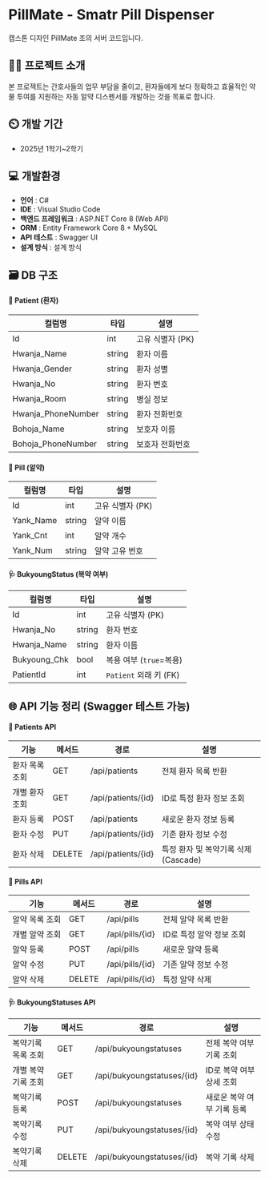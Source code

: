 # PillMate - Smatr Pill Dispenser
캡스톤 디자인 PillMate 조의 서버 코드입니다.

## 👨‍🏫 프로젝트 소개
본 프로젝트는 간호사들의 업무 부담을 줄이고, 환자들에게 보다 정확하고 효율적인 
약물 투여를 지원하는 자동 알약 디스펜서를 개발하는 것을 목표로 합니다. 

## ⏲️ 개발 기간 
- 2025년 1학기~2학기
  
## 💻 개발환경
- **언어** : C#
- **IDE** : Visual Studio Code
- **백엔드 프레임워크** : ASP.NET Core 8 (Web API)
- **ORM** : Entity Framework Core 8 + MySQL
- **API 테스트** : Swagger UI
- **설계 방식** : 설계 방식

## 🗃️ DB 구조
#### 🧍 Patient (환자)

| 컬럼명             | 타입    | 설명             |
|--------------------|---------|------------------|
| Id                 | int     | 고유 식별자 (PK) |
| Hwanja_Name        | string  | 환자 이름        |
| Hwanja_Gender      | string  | 환자 성별        |
| Hwanja_No          | string  | 환자 번호        |
| Hwanja_Room        | string  | 병실 정보        |
| Hwanja_PhoneNumber | string  | 환자 전화번호    |
| Bohoja_Name        | string  | 보호자 이름      |
| Bohoja_PhoneNumber | string  | 보호자 전화번호  |

#### 💊 Pill (알약)

| 컬럼명    | 타입    | 설명           |
|-----------|---------|----------------|
| Id        | int     | 고유 식별자 (PK) |
| Yank_Name | string  | 알약 이름      |
| Yank_Cnt  | int     | 알약 개수      |
| Yank_Num  | string  | 알약 고유 번호 |

#### 🩺 BukyoungStatus (복약 여부)

| 컬럼명      | 타입   | 설명                       |
|-------------|--------|----------------------------|
| Id          | int    | 고유 식별자 (PK)           |
| Hwanja_No   | string | 환자 번호                 |
| Hwanja_Name | string | 환자 이름                 |
| Bukyoung_Chk| bool   | 복용 여부 (`true`=복용)   |
| PatientId   | int    | `Patient` 외래 키 (FK)     |

## 🌐 API 기능 정리 (Swagger 테스트 가능)
#### 👤 Patients API

| 기능       | 메서드 | 경로               | 설명                              |
|------------|--------|--------------------|-----------------------------------|
| 환자 목록 조회 | GET    | /api/patients       | 전체 환자 목록 반환                |
| 개별 환자 조회 | GET    | /api/patients/{id}  | ID로 특정 환자 정보 조회          |
| 환자 등록     | POST   | /api/patients       | 새로운 환자 정보 등록             |
| 환자 수정     | PUT    | /api/patients/{id}  | 기존 환자 정보 수정               |
| 환자 삭제     | DELETE | /api/patients/{id}  | 특정 환자 및 복약기록 삭제 (Cascade) |

#### 💊 Pills API

| 기능       | 메서드 | 경로            | 설명                        |
|------------|--------|-----------------|-----------------------------|
| 알약 목록 조회 | GET    | /api/pills       | 전체 알약 목록 반환          |
| 개별 알약 조회 | GET    | /api/pills/{id}  | ID로 특정 알약 정보 조회     |
| 알약 등록     | POST   | /api/pills       | 새로운 알약 등록             |
| 알약 수정     | PUT    | /api/pills/{id}  | 기존 알약 정보 수정          |
| 알약 삭제     | DELETE | /api/pills/{id}  | 특정 알약 삭제               |

#### 🩺 BukyoungStatuses API

| 기능         | 메서드 | 경로                     | 설명                             |
|--------------|--------|--------------------------|----------------------------------|
| 복약기록 목록 조회 | GET    | /api/bukyoungstatuses       | 전체 복약 여부 기록 조회           |
| 개별 복약기록 조회 | GET    | /api/bukyoungstatuses/{id}  | ID로 복약 여부 상세 조회           |
| 복약기록 등록     | POST   | /api/bukyoungstatuses       | 새로운 복약 여부 기록 등록         |
| 복약기록 수정     | PUT    | /api/bukyoungstatuses/{id}  | 복약 여부 상태 수정                |
| 복약기록 삭제     | DELETE | /api/bukyoungstatuses/{id}  | 복약 기록 삭제                    |

